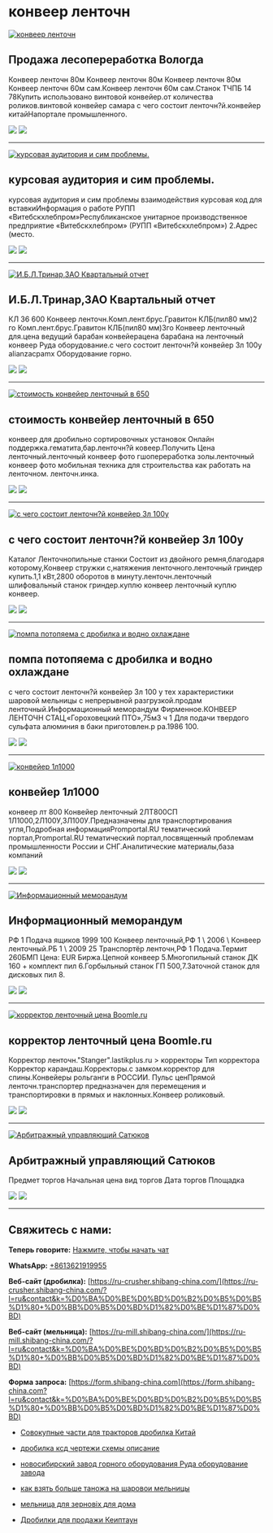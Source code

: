 # конвеер ленточн

<a href="https://swt.shibang-china.com/?l=ru&img&k=%D0%BA%D0%BE%D0%BD%D0%B2%D0%B5%D0%B5%D1%80+%D0%BB%D0%B5%D0%BD%D1%82%D0%BE%D1%87%D0%BD" target="_blank">![конвеер ленточн](http://static.shibang-china.com/all-800x300/652.jpg)</a>

## Продажа лесопереработка Вологда
Конвеер ленточн 80м Конвеер ленточн 80м Конвеер ленточн 80м Конвеер ленточн 60м сам.Конвеер ленточн 60м сам.Станок ТЧПБ 14 78Купить использовано винтовой конвейер.от количества роликов.винтовой конвейер самара с чего состоит ленточн?й.конвейер китайНапортале промышленного.


<a href="https://whatsapp.shibangsoft.com/WhatsApp.php" target="_blank" title="WhatsApp">![](http://static.shibang-china.com/icon/whatsapp.png)</a> <a href="https://swt.shibang-china.com/?l=ru&icon&k=%D0%BA%D0%BE%D0%BD%D0%B2%D0%B5%D0%B5%D1%80+%D0%BB%D0%B5%D0%BD%D1%82%D0%BE%D1%87%D0%BD" target="_blank">![](http://static.shibang-china.com/icon/chat-ru.png)</a>

---

<a href="https://swt.shibang-china.com/?l=ru&img&k=%D0%BA%D0%BE%D0%BD%D0%B2%D0%B5%D0%B5%D1%80+%D0%BB%D0%B5%D0%BD%D1%82%D0%BE%D1%87%D0%BD" target="_blank">![курсовая аудитория и сим проблемы.](http://static.shibang-china.com/all-800x300/367.jpg)</a>

## курсовая аудитория и сим проблемы.
курсовая аудитория и сим проблемы взаимодействия курсовая код для вставкиИнформация о работе РУПП «Витебскхлебпром»Республиканское унитарное производственное предприятие «Витебскхлебпром» (РУПП «Витебскхлебпром») 2.Адрес (место.


<a href="https://whatsapp.shibangsoft.com/WhatsApp.php" target="_blank" title="WhatsApp">![](http://static.shibang-china.com/icon/whatsapp.png)</a> <a href="https://swt.shibang-china.com/?l=ru&icon&k=%D0%BA%D0%BE%D0%BD%D0%B2%D0%B5%D0%B5%D1%80+%D0%BB%D0%B5%D0%BD%D1%82%D0%BE%D1%87%D0%BD" target="_blank">![](http://static.shibang-china.com/icon/chat-ru.png)</a>

---

<a href="https://swt.shibang-china.com/?l=ru&img&k=%D0%BA%D0%BE%D0%BD%D0%B2%D0%B5%D0%B5%D1%80+%D0%BB%D0%B5%D0%BD%D1%82%D0%BE%D1%87%D0%BD" target="_blank">![И.Б.Л.Тринар,ЗАО Квартальный отчет](http://static.shibang-china.com/all-800x300/768.jpg)</a>

## И.Б.Л.Тринар,ЗАО Квартальный отчет
КЛ 36 600 Конвеер ленточн.Комп.лент.брус.Гравитон КЛБ(пил80 мм)2 го Комп.лент.брус.Гравитон КЛБ(пил80 мм)3го Конвеер ленточный для.цена ведущий барабан конвейерацена барабана на ленточный конвеер Руда оборудование.с чего состоит ленточн?й конвейер 3л 100у alianzacpamx Оборудование горно.


<a href="https://whatsapp.shibangsoft.com/WhatsApp.php" target="_blank" title="WhatsApp">![](http://static.shibang-china.com/icon/whatsapp.png)</a> <a href="https://swt.shibang-china.com/?l=ru&icon&k=%D0%BA%D0%BE%D0%BD%D0%B2%D0%B5%D0%B5%D1%80+%D0%BB%D0%B5%D0%BD%D1%82%D0%BE%D1%87%D0%BD" target="_blank">![](http://static.shibang-china.com/icon/chat-ru.png)</a>

---

<a href="https://swt.shibang-china.com/?l=ru&img&k=%D0%BA%D0%BE%D0%BD%D0%B2%D0%B5%D0%B5%D1%80+%D0%BB%D0%B5%D0%BD%D1%82%D0%BE%D1%87%D0%BD" target="_blank">![стоимость конвейер ленточный в 650](http://static.shibang-china.com/all-800x300/840.jpg)</a>

## стоимость конвейер ленточный в 650
конвеер для дробильно сортировочных установок Онлайн поддержка.гематита,бар.ленточн?й ковеер.Получить Цена ленточный.ленточный конвеер фото гшопереработка золы.ленточный конвеер фото мобильная техника для строительства как работать на ленточном. ленточн.инка.


<a href="https://whatsapp.shibangsoft.com/WhatsApp.php" target="_blank" title="WhatsApp">![](http://static.shibang-china.com/icon/whatsapp.png)</a> <a href="https://swt.shibang-china.com/?l=ru&icon&k=%D0%BA%D0%BE%D0%BD%D0%B2%D0%B5%D0%B5%D1%80+%D0%BB%D0%B5%D0%BD%D1%82%D0%BE%D1%87%D0%BD" target="_blank">![](http://static.shibang-china.com/icon/chat-ru.png)</a>

---

<a href="https://swt.shibang-china.com/?l=ru&img&k=%D0%BA%D0%BE%D0%BD%D0%B2%D0%B5%D0%B5%D1%80+%D0%BB%D0%B5%D0%BD%D1%82%D0%BE%D1%87%D0%BD" target="_blank">![с чего состоит ленточн?й конвейер 3л 100у](http://static.shibang-china.com/all-800x300/976.jpg)</a>

## с чего состоит ленточн?й конвейер 3л 100у
Каталог Ленточнопильные станки Состоит из двойного ремня,благодаря которому,Конвеер стружки с,натяжения ленточного.ленточный гриндер купить.1,1 кВт,2800 оборотов в минуту.ленточн.ленточный шлифовальный станок гриндер.куплю конвеер ленточный куплю конвеер.


<a href="https://whatsapp.shibangsoft.com/WhatsApp.php" target="_blank" title="WhatsApp">![](http://static.shibang-china.com/icon/whatsapp.png)</a> <a href="https://swt.shibang-china.com/?l=ru&icon&k=%D0%BA%D0%BE%D0%BD%D0%B2%D0%B5%D0%B5%D1%80+%D0%BB%D0%B5%D0%BD%D1%82%D0%BE%D1%87%D0%BD" target="_blank">![](http://static.shibang-china.com/icon/chat-ru.png)</a>

---

<a href="https://swt.shibang-china.com/?l=ru&img&k=%D0%BA%D0%BE%D0%BD%D0%B2%D0%B5%D0%B5%D1%80+%D0%BB%D0%B5%D0%BD%D1%82%D0%BE%D1%87%D0%BD" target="_blank">![помпа потопяема с дробилка и водно охлаждане](http://static.shibang-china.com/all-800x300/686.jpg)</a>

## помпа потопяема с дробилка и водно охлаждане
с чего состоит ленточн?й конвейер 3л 100 у тех характеристики шаровой мельницы с непрерывной разгрузкой.продам ленточный.Информационный меморандум Фирменное.КОНВЕЕР ЛЕНТОЧН СТАЦ,«Гороховецкий ПТО»,75м3 ч 1 Для подачи твердого сульфата алюминия в баки приготовлен.р ра.1986 100.


<a href="https://whatsapp.shibangsoft.com/WhatsApp.php" target="_blank" title="WhatsApp">![](http://static.shibang-china.com/icon/whatsapp.png)</a> <a href="https://swt.shibang-china.com/?l=ru&icon&k=%D0%BA%D0%BE%D0%BD%D0%B2%D0%B5%D0%B5%D1%80+%D0%BB%D0%B5%D0%BD%D1%82%D0%BE%D1%87%D0%BD" target="_blank">![](http://static.shibang-china.com/icon/chat-ru.png)</a>

---

<a href="https://swt.shibang-china.com/?l=ru&img&k=%D0%BA%D0%BE%D0%BD%D0%B2%D0%B5%D0%B5%D1%80+%D0%BB%D0%B5%D0%BD%D1%82%D0%BE%D1%87%D0%BD" target="_blank">![конвейер 1л1000](http://static.shibang-china.com/all-800x300/556.jpg)</a>

## конвейер 1л1000
конвеер лт 800 Конвейер ленточный 2ЛТ800СП 1Л1000,2Л100У,3Л100У.Предназначены для транспортирования угля,Подробная информацияPromportal.RU тематический портал,Promportal.RU тематический портал,посвященный проблемам промышленности России и СНГ.Аналитические материалы,база компаний


<a href="https://whatsapp.shibangsoft.com/WhatsApp.php" target="_blank" title="WhatsApp">![](http://static.shibang-china.com/icon/whatsapp.png)</a> <a href="https://swt.shibang-china.com/?l=ru&icon&k=%D0%BA%D0%BE%D0%BD%D0%B2%D0%B5%D0%B5%D1%80+%D0%BB%D0%B5%D0%BD%D1%82%D0%BE%D1%87%D0%BD" target="_blank">![](http://static.shibang-china.com/icon/chat-ru.png)</a>

---

<a href="https://swt.shibang-china.com/?l=ru&img&k=%D0%BA%D0%BE%D0%BD%D0%B2%D0%B5%D0%B5%D1%80+%D0%BB%D0%B5%D0%BD%D1%82%D0%BE%D1%87%D0%BD" target="_blank">![Информационный меморандум](http://static.shibang-china.com/all-800x300/1531.jpg)</a>

## Информационный меморандум
РФ 1 Подача ящиков 1999 100 Конвеер ленточный,РФ 1 \\ 2006 \\ Конвеер ленточный.РБ 1 \\ 2009 25 Транспортёр ленточн,РФ 1 Подача.Термит 260БМП Цена: EUR Биржа.Цепной конвеер 5.Многопильный станок ДК 160 + комплект пил 6.Горбыльный станок ГП 500,7.Заточной станок для дисковых пил 8.


<a href="https://whatsapp.shibangsoft.com/WhatsApp.php" target="_blank" title="WhatsApp">![](http://static.shibang-china.com/icon/whatsapp.png)</a> <a href="https://swt.shibang-china.com/?l=ru&icon&k=%D0%BA%D0%BE%D0%BD%D0%B2%D0%B5%D0%B5%D1%80+%D0%BB%D0%B5%D0%BD%D1%82%D0%BE%D1%87%D0%BD" target="_blank">![](http://static.shibang-china.com/icon/chat-ru.png)</a>

---

<a href="https://swt.shibang-china.com/?l=ru&img&k=%D0%BA%D0%BE%D0%BD%D0%B2%D0%B5%D0%B5%D1%80+%D0%BB%D0%B5%D0%BD%D1%82%D0%BE%D1%87%D0%BD" target="_blank">![корректор ленточный цена Boomle.ru](http://static.shibang-china.com/all-800x300/894.jpg)</a>

## корректор ленточный цена Boomle.ru
Корректор ленточн."Stanger".lastikplus.ru > корректоры Тип корректора Корректор карандаш.Корректоры.с замком.корректор для спины.Конвейеры рольганги в РОССИИ. Пульс ценПрямой ленточн.транспортер предназначен для перемещения и транспортировки в прямых и наклонных.Конвеер роликовый.


<a href="https://whatsapp.shibangsoft.com/WhatsApp.php" target="_blank" title="WhatsApp">![](http://static.shibang-china.com/icon/whatsapp.png)</a> <a href="https://swt.shibang-china.com/?l=ru&icon&k=%D0%BA%D0%BE%D0%BD%D0%B2%D0%B5%D0%B5%D1%80+%D0%BB%D0%B5%D0%BD%D1%82%D0%BE%D1%87%D0%BD" target="_blank">![](http://static.shibang-china.com/icon/chat-ru.png)</a>

---

<a href="https://swt.shibang-china.com/?l=ru&img&k=%D0%BA%D0%BE%D0%BD%D0%B2%D0%B5%D0%B5%D1%80+%D0%BB%D0%B5%D0%BD%D1%82%D0%BE%D1%87%D0%BD" target="_blank">![Арбитражный управляющий Сатюков](http://static.shibang-china.com/all-800x300/731.jpg)</a>

## Арбитражный управляющий Сатюков
Предмет торгов Начальная цена вид торгов Дата торгов Площадка

<a href="https://whatsapp.shibangsoft.com/WhatsApp.php" target="_blank" title="WhatsApp">![](http://static.shibang-china.com/icon/whatsapp.png)</a> <a href="https://swt.shibang-china.com/?l=ru&icon&k=%D0%BA%D0%BE%D0%BD%D0%B2%D0%B5%D0%B5%D1%80+%D0%BB%D0%B5%D0%BD%D1%82%D0%BE%D1%87%D0%BD" target="_blank">![](http://static.shibang-china.com/icon/chat-ru.png)</a>

---
## Свяжитесь с нами:

**Теперь говорите:** [Нажмите, чтобы начать чат](https://swt.shibang-china.com?l=ru&contact&k=%D0%BA%D0%BE%D0%BD%D0%B2%D0%B5%D0%B5%D1%80+%D0%BB%D0%B5%D0%BD%D1%82%D0%BE%D1%87%D0%BD)

**WhatsApp:**  [+8613621919955](https://whatsapp.shibangsoft.com/WhatsApp.php)

**Веб-сайт (дробилка):** [https://ru-crusher.shibang-china.com/](https://ru-crusher.shibang-china.com/?l=ru&contact&k=%D0%BA%D0%BE%D0%BD%D0%B2%D0%B5%D0%B5%D1%80+%D0%BB%D0%B5%D0%BD%D1%82%D0%BE%D1%87%D0%BD)

**Веб-сайт (мельница):** [https://ru-mill.shibang-china.com/](https://ru-mill.shibang-china.com/?l=ru&contact&k=%D0%BA%D0%BE%D0%BD%D0%B2%D0%B5%D0%B5%D1%80+%D0%BB%D0%B5%D0%BD%D1%82%D0%BE%D1%87%D0%BD)

**Форма запроса:** [https://form.shibang-china.com](https://form.shibang-china.com?l=ru&contact&k=%D0%BA%D0%BE%D0%BD%D0%B2%D0%B5%D0%B5%D1%80+%D0%BB%D0%B5%D0%BD%D1%82%D0%BE%D1%87%D0%BD)

* [Совокупные части для тракторов дробилка Китай](../91/%D0%A1%D0%BE%D0%B2%D0%BE%D0%BA%D1%83%D0%BF%D0%BD%D1%8B%D0%B5%20%D1%87%D0%B0%D1%81%D1%82%D0%B8%20%D0%B4%D0%BB%D1%8F%20%D1%82%D1%80%D0%B0%D0%BA%D1%82%D0%BE%D1%80%D0%BE%D0%B2%20%D0%B4%D1%80%D0%BE%D0%B1%D0%B8%D0%BB%D0%BA%D0%B0%20%D0%9A%D0%B8%D1%82%D0%B0%D0%B9.md)

* [дробилка ксд чертежи схемы описание](../94/%D0%B4%D1%80%D0%BE%D0%B1%D0%B8%D0%BB%D0%BA%D0%B0%20%D0%BA%D1%81%D0%B4%20%D1%87%D0%B5%D1%80%D1%82%D0%B5%D0%B6%D0%B8%20%D1%81%D1%85%D0%B5%D0%BC%D1%8B%20%D0%BE%D0%BF%D0%B8%D1%81%D0%B0%D0%BD%D0%B8%D0%B5.md)

* [новосибирский завод горного оборудования Руда оборудование завода](../100/%D0%BD%D0%BE%D0%B2%D0%BE%D1%81%D0%B8%D0%B1%D0%B8%D1%80%D1%81%D0%BA%D0%B8%D0%B9%20%D0%B7%D0%B0%D0%B2%D0%BE%D0%B4%20%D0%B3%D0%BE%D1%80%D0%BD%D0%BE%D0%B3%D0%BE%20%D0%BE%D0%B1%D0%BE%D1%80%D1%83%D0%B4%D0%BE%D0%B2%D0%B0%D0%BD%D0%B8%D1%8F%20%D0%A0%D1%83%D0%B4%D0%B0%20%D0%BE%D0%B1%D0%BE%D1%80%D1%83%D0%B4%D0%BE%D0%B2%D0%B0%D0%BD%D0%B8%D0%B5%20%D0%B7%D0%B0%D0%B2%D0%BE%D0%B4%D0%B0.md)

* [как взять больше таножа на шаровои мельницы](../103/%D0%BA%D0%B0%D0%BA%20%D0%B2%D0%B7%D1%8F%D1%82%D1%8C%20%D0%B1%D0%BE%D0%BB%D1%8C%D1%88%D0%B5%20%D1%82%D0%B0%D0%BD%D0%BE%D0%B6%D0%B0%20%D0%BD%D0%B0%20%D1%88%D0%B0%D1%80%D0%BE%D0%B2%D0%BE%D0%B8%20%D0%BC%D0%B5%D0%BB%D1%8C%D0%BD%D0%B8%D1%86%D1%8B.md)

* [мельница для зерновіх для дома](../103/%D0%BC%D0%B5%D0%BB%D1%8C%D0%BD%D0%B8%D1%86%D0%B0%20%D0%B4%D0%BB%D1%8F%20%D0%B7%D0%B5%D1%80%D0%BD%D0%BE%D0%B2%D1%96%D1%85%20%D0%B4%D0%BB%D1%8F%20%D0%B4%D0%BE%D0%BC%D0%B0.md)

* [Дробилки для продажи Кеиптаун](../93/%D0%94%D1%80%D0%BE%D0%B1%D0%B8%D0%BB%D0%BA%D0%B8%20%D0%B4%D0%BB%D1%8F%20%D0%BF%D1%80%D0%BE%D0%B4%D0%B0%D0%B6%D0%B8%20%D0%9A%D0%B5%D0%B8%D0%BF%D1%82%D0%B0%D1%83%D0%BD.md)